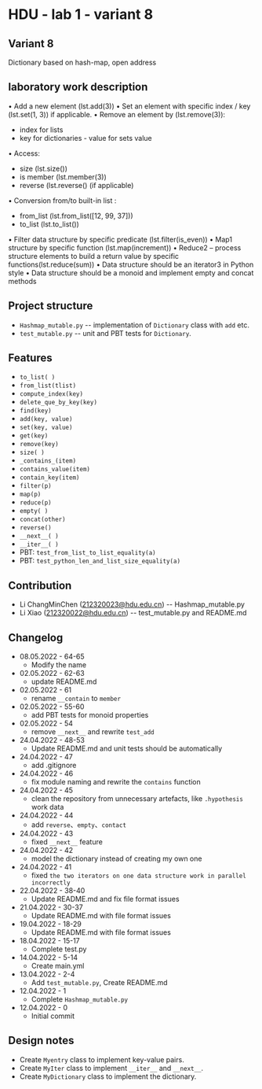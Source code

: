 # HDU - lab 1 - variant 8

## Variant 8

Dictionary based on hash-map, open address

## laboratory work description

• Add a new element  (lst.add(3))
• Set an element with specific index / key (lst.set(1, 3)) if applicable.
• Remove an element by (lst.remove(3)):

- index for lists
- key for dictionaries - value for sets value

• Access:

- size (lst.size())
- is member (lst.member(3))
- reverse (lst.reverse() (if applicable)

• Conversion from/to built-in list :

- from_list (lst.from_list([12, 99, 37]))
- to_list (lst.to_list())

• Filter data structure by specific predicate (lst.filter(is_even))
• Map1 structure by specific function (lst.map(increment))
• Reduce2 – process structure elements to build a return value by specific functions(lst.reduce(sum))
• Data structure should be an iterator3 in Python style
• Data structure should be a monoid and implement empty and concat methods

## Project structure

- `Hashmap_mutable.py` -- implementation of `Dictionary` class with `add` etc.
- `test_mutable.py` -- unit and PBT tests for `Dictionary`.

## Features

- `to_list( )`
- `from_list(tlist)`
- `compute_index(key)`
- `delete_que_by_key(key)`
- `find(key)`
- `add(key, value)`
- `set(key, value)`
- `get(key)`
- `remove(key)`
- `size( )`
- `_contains_(item)`
- `contains_value(item)`
- `contain_key(item)`
- `filter(p)`
- `map(p)`
- `reduce(p)`
- `empty( )`
- `concat(other)`
- `reverse()`
- `__next__( )`
- `__iter__( )`
- PBT: `test_from_list_to_list_equality(a)`
- PBT: `test_python_len_and_list_size_equality(a)`

## Contribution

- Li ChangMinChen (212320023@hdu.edu.cn) -- Hashmap_mutable.py
- Li Xiao (212320022@hdu.edu.cn) -- test_mutable.py and README.md

## Changelog

- 08.05.2022 - 64-65
  - Modify the name
- 02.05.2022 - 62-63
  - update README.md
- 02.05.2022 - 61
  - rename `__contain` to `member`
- 02.05.2022 - 55-60
  - add PBT tests for monoid properties
- 02.05.2022 - 54
  - remove `__next__` and rewrite `test_add`
- 24.04.2022 - 48-53
  - Update README.md and unit tests should be automatically
- 24.04.2022 - 47
  - add .gitignore
- 24.04.2022 - 46
  - fix module naming and rewrite the `contains` function
- 24.04.2022 - 45
  - clean the repository from unnecessary artefacts, like `.hypothesis` work data
- 24.04.2022 - 44
  - add `reverse`、`empty`、`contact`
- 24.04.2022 - 43
  - fixed `__next__` feature
- 24.04.2022 - 42
  - model the dictionary instead of creating my own one
- 24.04.2022 - 41
  - fixed `the two iterators on one data structure work in parallel incorrectly`
- 22.04.2022 - 38-40
  - Update README.md and fix file format issues
- 21.04.2022 - 30-37
  - Update README.md with file format issues
- 19.04.2022 - 18-29
  - Update README.md with file format issues
- 18.04.2022 - 15-17
  - Complete test.py
- 14.04.2022 - 5-14
  - Create main.yml
- 13.04.2022 - 2-4
  - Add `test_mutable.py`, Create README.md
- 12.04.2022 - 1
  - Complete `Hashmap_mutable.py`
- 12.04.2022 - 0
  - Initial commit

## Design notes

- Create `Myentry` class to implement key-value pairs.
- Create `MyIter` class to implement `__iter__` and `__next__`.
- Create `MyDictionary` class to implement the dictionary.

